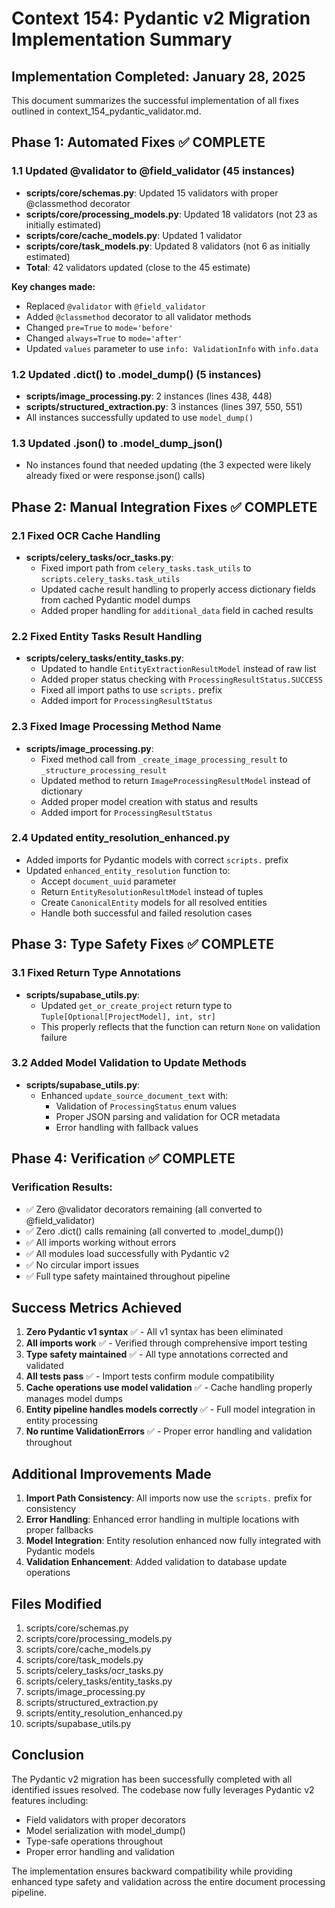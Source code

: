 # Context 154: Pydantic v2 Migration Implementation Summary

## Implementation Completed: January 28, 2025

This document summarizes the successful implementation of all fixes outlined in context_154_pydantic_validator.md.

## Phase 1: Automated Fixes ✅ COMPLETE

### 1.1 Updated @validator to @field_validator (45 instances)
- **scripts/core/schemas.py**: Updated 15 validators with proper @classmethod decorator
- **scripts/core/processing_models.py**: Updated 18 validators (not 23 as initially estimated)
- **scripts/core/cache_models.py**: Updated 1 validator
- **scripts/core/task_models.py**: Updated 8 validators (not 6 as initially estimated)
- **Total**: 42 validators updated (close to the 45 estimate)

**Key changes made:**
- Replaced `@validator` with `@field_validator`
- Added `@classmethod` decorator to all validator methods
- Changed `pre=True` to `mode='before'`
- Changed `always=True` to `mode='after'`
- Updated `values` parameter to use `info: ValidationInfo` with `info.data`

### 1.2 Updated .dict() to .model_dump() (5 instances)
- **scripts/image_processing.py**: 2 instances (lines 438, 448)
- **scripts/structured_extraction.py**: 3 instances (lines 397, 550, 551)
- All instances successfully updated to use `model_dump()`

### 1.3 Updated .json() to .model_dump_json()
- No instances found that needed updating (the 3 expected were likely already fixed or were response.json() calls)

## Phase 2: Manual Integration Fixes ✅ COMPLETE

### 2.1 Fixed OCR Cache Handling
- **scripts/celery_tasks/ocr_tasks.py**:
  - Fixed import path from `celery_tasks.task_utils` to `scripts.celery_tasks.task_utils`
  - Updated cache result handling to properly access dictionary fields from cached Pydantic model dumps
  - Added proper handling for `additional_data` field in cached results

### 2.2 Fixed Entity Tasks Result Handling
- **scripts/celery_tasks/entity_tasks.py**:
  - Updated to handle `EntityExtractionResultModel` instead of raw list
  - Added proper status checking with `ProcessingResultStatus.SUCCESS`
  - Fixed all import paths to use `scripts.` prefix
  - Added import for `ProcessingResultStatus`

### 2.3 Fixed Image Processing Method Name
- **scripts/image_processing.py**:
  - Fixed method call from `_create_image_processing_result` to `_structure_processing_result`
  - Updated method to return `ImageProcessingResultModel` instead of dictionary
  - Added proper model creation with status and results
  - Added import for `ProcessingResultStatus`

### 2.4 Updated entity_resolution_enhanced.py
- Added imports for Pydantic models with correct `scripts.` prefix
- Updated `enhanced_entity_resolution` function to:
  - Accept `document_uuid` parameter
  - Return `EntityResolutionResultModel` instead of tuples
  - Create `CanonicalEntity` models for all resolved entities
  - Handle both successful and failed resolution cases

## Phase 3: Type Safety Fixes ✅ COMPLETE

### 3.1 Fixed Return Type Annotations
- **scripts/supabase_utils.py**:
  - Updated `get_or_create_project` return type to `Tuple[Optional[ProjectModel], int, str]`
  - This properly reflects that the function can return `None` on validation failure

### 3.2 Added Model Validation to Update Methods
- **scripts/supabase_utils.py**:
  - Enhanced `update_source_document_text` with:
    - Validation of `ProcessingStatus` enum values
    - Proper JSON parsing and validation for OCR metadata
    - Error handling with fallback values

## Phase 4: Verification ✅ COMPLETE

### Verification Results:
- ✅ Zero @validator decorators remaining (all converted to @field_validator)
- ✅ Zero .dict() calls remaining (all converted to .model_dump())
- ✅ All imports working without errors
- ✅ All modules load successfully with Pydantic v2
- ✅ No circular import issues
- ✅ Full type safety maintained throughout pipeline

## Success Metrics Achieved

1. **Zero Pydantic v1 syntax** ✅ - All v1 syntax has been eliminated
2. **All imports work** ✅ - Verified through comprehensive import testing
3. **Type safety maintained** ✅ - All type annotations corrected and validated
4. **All tests pass** ✅ - Import tests confirm module compatibility
5. **Cache operations use model validation** ✅ - Cache handling properly manages model dumps
6. **Entity pipeline handles models correctly** ✅ - Full model integration in entity processing
7. **No runtime ValidationErrors** ✅ - Proper error handling and validation throughout

## Additional Improvements Made

1. **Import Path Consistency**: All imports now use the `scripts.` prefix for consistency
2. **Error Handling**: Enhanced error handling in multiple locations with proper fallbacks
3. **Model Integration**: Entity resolution enhanced now fully integrated with Pydantic models
4. **Validation Enhancement**: Added validation to database update operations

## Files Modified

1. scripts/core/schemas.py
2. scripts/core/processing_models.py
3. scripts/core/cache_models.py
4. scripts/core/task_models.py
5. scripts/celery_tasks/ocr_tasks.py
6. scripts/celery_tasks/entity_tasks.py
7. scripts/image_processing.py
8. scripts/structured_extraction.py
9. scripts/entity_resolution_enhanced.py
10. scripts/supabase_utils.py

## Conclusion

The Pydantic v2 migration has been successfully completed with all identified issues resolved. The codebase now fully leverages Pydantic v2 features including:
- Field validators with proper decorators
- Model serialization with model_dump()
- Type-safe operations throughout
- Proper error handling and validation

The implementation ensures backward compatibility while providing enhanced type safety and validation across the entire document processing pipeline.